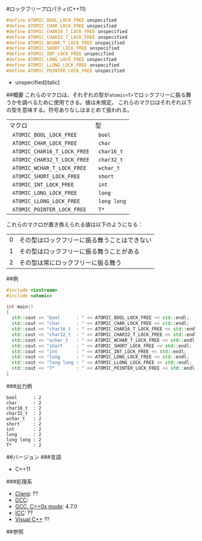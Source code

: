 #ロックフリープロパティ(C++11)
```cpp
#define ATOMIC_BOOL_LOCK_FREE unspecified
#define ATOMIC_CHAR_LOCK_FREE unspecified
#define ATOMIC_CHAR16_T_LOCK_FREE unspecified
#define ATOMIC_CHAR32_T_LOCK_FREE unspecified
#define ATOMIC_WCHAR_T_LOCK_FREE unspecified
#define ATOMIC_SHORT_LOCK_FREE unspecified
#define ATOMIC_INT_LOCK_FREE unspecified
#define ATOMIC_LONG_LOCK_FREE unspecified
#define ATOMIC_LLONG_LOCK_FREE unspecified
#define ATOMIC_POINTER_LOCK_FREE unspecified
```
* unspecified[italic]

##概要
これらのマクロは、それぞれの型が`atomic<T>`でロックフリーに振る舞うかを調べるために使用できる。値は未規定。
これらのマクロはそれぞれ以下の型を意味する。符号ありなしはまとめて扱われる。

| | |
|-------------------------------------------------|------------------------|
| マクロ | 型 |
|` ATOMIC_BOOL_LOCK_FREE` |` bool` |
|` ATOMIC_CHAR_LOCK_FREE` |` char` |
|` ATOMIC_CHAR16_T_LOCK_FREE` |` char16_t` |
|` ATOMIC_CHAR32_T_LOCK_FREE` |` char32_t` |
|` ATOMIC_WCHAR_T_LOCK_FREE` |` wchar_t` |
|` ATOMIC_SHORT_LOCK_FREE` |` short` |
|` ATOMIC_INT_LOCK_FREE` |` int` |
|` ATOMIC_LONG_LOCK_FREE` |` long` |
|` ATOMIC_LLONG_LOCK_FREE` |` long long` |
|` ATOMIC_POINTER_LOCK_FREE` |` T*` |


これらのマクロが置き換えられる値は以下のようになる：

| | |
|---|--------------------------------------------------------------------|
| 0 | その型はロックフリーに振る舞うことはできない |
| 1 | その型はロックフリーに振る舞うことがある |
| 2 | その型は常にロックフリーに振る舞う |


##例
```cpp
#include <iostream>
#include <atomic>

int main()
{
  std::cout << "bool      : " << ATOMIC_BOOL_LOCK_FREE << std::endl;
  std::cout << "char      : " << ATOMIC_CHAR_LOCK_FREE << std::endl;
  std::cout << "char16_t  : " << ATOMIC_CHAR16_T_LOCK_FREE << std::endl;
  std::cout << "char32_t  : " << ATOMIC_CHAR32_T_LOCK_FREE << std::endl;
  std::cout << "wchar_t   : " << ATOMIC_WCHAR_T_LOCK_FREE << std::endl;
  std::cout << "short     : " << ATOMIC_SHORT_LOCK_FREE << std::endl;
  std::cout << "int       : " << ATOMIC_INT_LOCK_FREE << std::endl;
  std::cout << "long      : " << ATOMIC_LONG_LOCK_FREE << std::endl;
  std::cout << "long long : " << ATOMIC_LLONG_LOCK_FREE << std::endl;
  std::cout << "T*        : " << ATOMIC_POINTER_LOCK_FREE << std::endl;
}
```

###出力例
```
bool      : 2
char      : 2
char16_t  : 2
char32_t  : 2
wchar_t   : 2
short     : 2
int       : 2
long      : 2
long long : 2
T*        : 2
```


##バージョン
###言語
- C++11

###処理系

- [Clang](/implementation#clang.md): ??
- [GCC](/implementation#gcc.md): 
- [GCC, C++0x mode](/implementation#gcc.md): 4.7.0
- [ICC](/implementation#icc.md): ??
- [Visual C++](/implementation#visual_cpp.md) ??


##参照


